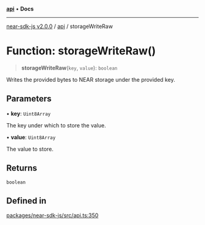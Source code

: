 [**api**](../README.md) • **Docs**

***

[near-sdk-js v2.0.0](../../packages.md) / [api](../README.md) / storageWriteRaw

# Function: storageWriteRaw()

> **storageWriteRaw**(`key`, `value`): `boolean`

Writes the provided bytes to NEAR storage under the provided key.

## Parameters

• **key**: `Uint8Array`

The key under which to store the value.

• **value**: `Uint8Array`

The value to store.

## Returns

`boolean`

## Defined in

[packages/near-sdk-js/src/api.ts:350](https://github.com/near/near-sdk-js/blob/b58ac04fc6dff2f1120e9098c0cb059493486598/packages/near-sdk-js/src/api.ts#L350)
